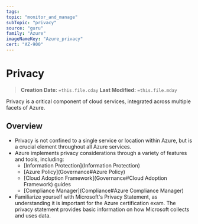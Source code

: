 ```yaml
---
tags:
topic: "monitor_and_manage"
subTopic: "privacy"
source: "guru"
family: "Azure"
imageNameKey: "Azure_privacy"
cert: "AZ-900"
---
```

# Privacy

> **Creation Date:** `=this.file.cday` **Last Modified:** `=this.file.mday`

Privacy is a critical component of cloud services, integrated across multiple facets of Azure.

## Overview

- Privacy is not confined to a single service or location within Azure, but is a crucial element throughout all Azure services.
- Azure implements privacy considerations through a variety of features and tools, including:
    - [Information Protection](Information Protection)
    - [Azure Policy](Governance#Azure Policy)
    - [Cloud Adoption Framework](Governance#Cloud Adoption Framework) guides
    - [Compliance Manager](Compliance#Azure Compliance Manager)
- Familiarize yourself with Microsoft's Privacy Statement, as understanding it is important for the Azure certification exam. The privacy statement provides basic information on how Microsoft collects and uses data.

